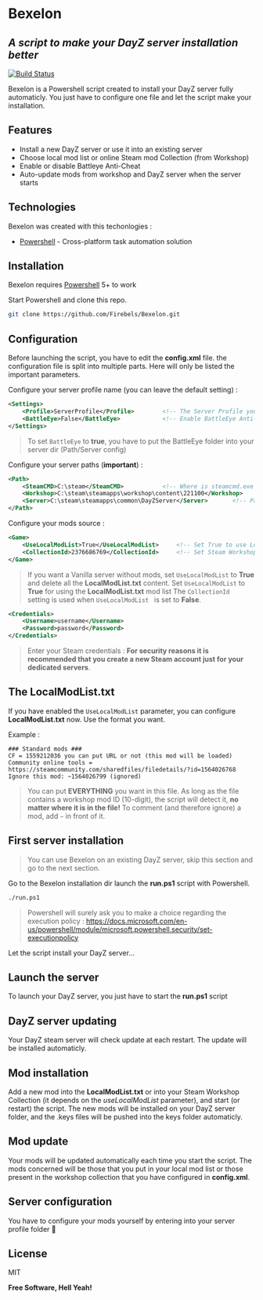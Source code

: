 # Bexelon
## _A script to make your DayZ server installation better_

[![Build Status](https://travis-ci.org/joemccann/dillinger.svg?branch=master)](https://github.com/Firebels/Bexelon)

Bexelon is a Powershell script created to install your DayZ server fully automaticly. You just have to configure one file and let the script make your installation.

## Features

- Install a new DayZ server or use it into an existing server
- Choose local mod list or online Steam mod Collection (from Workshop)
- Enable or disable Battleye Anti-Cheat
- Auto-update mods from workshop and DayZ server when the server starts

## Technologies

Bexelon was created with this techonlogies :

- [Powershell](https://docs.microsoft.com/en-us/powershell/scripting/overview?view=powershell-7.1) - Cross-platform task automation solution

## Installation

Bexelon requires [Powershell](https://docs.microsoft.com/en-us/powershell/scripting/overview?view=powershell-7.1) 5+ to work

Start Powershell and clone this repo.

```sh
git clone https://github.com/Firebels/Bexelon.git
```

## Configuration

Before launching the script, you have to edit the **config.xml** file. the configuration file is split into multiple parts.
Here will only be listed the important parameters.

Configure your server profile name (you can leave the default setting) :
```xml
<Settings>
	<Profile>ServerProfile</Profile>		<!-- The Server Profile you want to use (ex: ServerName) -->
	<BattleEye>False</BattleEye>			<!-- Enable BattleEye Anti-Cheat [True/False]? -->
</Settings>
```
> To set `BattleEye` to **true**, you have to put the BattleEye folder into your server dir (Path/Server config)

Configure your server paths (**important**) :

```xml
<Path>
	<SteamCMD>C:\steam</SteamCMD>	        <!-- Where is steamcmd.exe ? -->
	<Workshop>C:\steam\steamapps\workshop\content\221100</Workshop> 	<!-- Path to Workshop downloads (ex: C:\...\workshop\content\221100) -->
	<Server>C:\steam\steamapps\common\DayZServer</Server>		<!-- Path to Game Server (ex: C:\servers\DayzServer) -->
</Path>
```

Configure your mods source :

```xml
<Game>
	<UseLocalModList>True</UseLocalModList>     <!-- Set True to use LocalModList.txt -->
	<CollectionId>2376686769</CollectionId>		<!-- Set Steam Workshop Collection ID (If API List) -->
</Game>
```
> If you want a Vanilla server without mods, set `UseLocalModList` to **True** and delete all the **LocalModList.txt** content.
> Set `UseLocalModList` to **True** for using the **LocalModList.txt** mod list
> The  `CollectionId ` setting is used when `UseLocalModList ` is set to **False**.

```xml
<Credentials> 
	<Username>username</Username>		
	<Password>password</Password>
</Credentials>
```
> Enter your Steam credentials : **For security reasons it is recommended that you create a new Steam account just for your dedicated servers**.

## The LocalModList.txt
If you have enabled the `UseLocalModList` parameter, you can configure **LocalModList.txt** now. Use the format you want.

Example :
```
### Standard mods ###
CF = 1559212036 you can put URL or not (this mod will be loaded)
Community online tools = https://steamcommunity.com/sharedfiles/filedetails/?id=1564026768
Ignore this mod: ~1564026799 (ignored)
```

> You can put **EVERYTHING** you want in this file. As long as the file contains a workshop mod ID (10-digit), the script will detect it, **no matter where it is in the file!**
To comment (and therefore ignore) a mod, add `~` in front of it.

## First server installation

> You can use Bexelon on an existing DayZ server, skip this section and go to the next section.

Go to the Bexelon installation dir launch the **run.ps1** script with Powershell.

```sh
./run.ps1
```

> Powershell will surely ask you to make a choice regarding the execution policy :
> https://docs.microsoft.com/en-us/powershell/module/microsoft.powershell.security/set-executionpolicy

Let the script install your DayZ server...

## Launch the server

To launch your DayZ server, you just have to start the **run.ps1** script

## DayZ server updating

Your DayZ steam server will check update at each restart. The update will be installed automaticly.

## Mod installation

Add a new mod into the **LocalModList.txt** or into your Steam Workshop Collection (it depends on the _useLocalModList_ parameter), and start (or restart) the script. The new mods will be installed on your DayZ server folder, and the .keys files will be pushed into the keys folder automaticly.

## Mod update

Your mods will be updated automatically each time you start the script. 
The mods concerned will be those that you put in your local mod list or those present in the workshop collection that you have configured in **config.xml**.

## Server configuration

You have to configure your mods yourself by entering into your server profile folder 🙂

## License

MIT 

**Free Software, Hell Yeah!**

